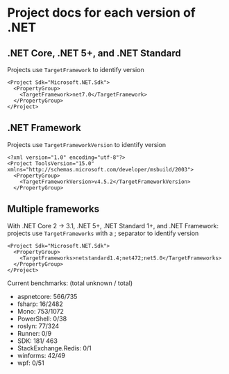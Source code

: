 # Project docs for each version of .NET

## .NET Core, .NET 5+, and .NET Standard 
Projects use `TargetFramework` to identify version
``` *.csproj
<Project Sdk="Microsoft.NET.Sdk">
  <PropertyGroup>
    <TargetFramework>net7.0</TargetFramework>
  </PropertyGroup>
</Project>
```


## .NET Framework 
Projects use `TargetFrameworkVersion` to identify version
``` *.csproj
<?xml version="1.0" encoding="utf-8"?>
<Project ToolsVersion="15.0" xmlns="http://schemas.microsoft.com/developer/msbuild/2003">
  <PropertyGroup>
    <TargetFrameworkVersion>v4.5.2</TargetFrameworkVersion>
  </PropertyGroup>
```

## Multiple frameworks 
With .NET Core 2 -> 3.1, .NET 5+, .NET Standard 1+, and .NET Framework: projects use `TargetFrameworks` with a ; separator to identify version
``` *.csproj
<Project Sdk="Microsoft.NET.Sdk">
  <PropertyGroup>
    <TargetFrameworks>netstandard1.4;net472;net5.0</TargetFrameworks>
  </PropertyGroup>
</Project>
```

Current benchmarks: (total unknown / total)
- aspnetcore: 566/735
- fsharp: 16/2482
- Mono: 753/1072
- PowerShell: 0/38
- roslyn: 77/324
- Runner: 0/9
- SDK: 181/ 463
- StackExchange.Redis: 0/1
- winforms: 42/49
- wpf: 0/51 
